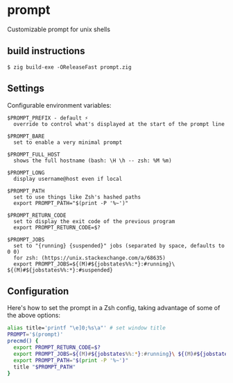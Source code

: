 # prompt

Customizable prompt for unix shells

## build instructions

```
$ zig build-exe -OReleaseFast prompt.zig
```

## Settings

Configurable environment variables:

    $PROMPT_PREFIX - default ⚡
      override to control what's displayed at the start of the prompt line

    $PROMPT_BARE
      set to enable a very minimal prompt

    $PROMPT_FULL_HOST
      shows the full hostname (bash: \H \h -- zsh: %M %m)

    $PROMPT_LONG
      display username@host even if local

    $PROMPT_PATH
      set to use things like Zsh's hashed paths
      export PROMPT_PATH="$(print -P '%~')"

    $PROMPT_RETURN_CODE
      set to display the exit code of the previous program
      export PROMPT_RETURN_CODE=$?

    $PROMPT_JOBS
      set to "{running} {suspended}" jobs (separated by space, defaults to 0 0)
      for zsh: (https://unix.stackexchange.com/a/68635)
      export PROMPT_JOBS=${(M)#${jobstates%%:*}:#running}\ ${(M)#${jobstates%%:*}:#suspended}

## Configuration

Here's how to set the prompt in a Zsh config, taking advantage of some of the above options:

```zsh
alias title='printf "\e]0;%s\a"' # set window title
PROMPT='$(prompt)'
precmd() {
  export PROMPT_RETURN_CODE=$?
  export PROMPT_JOBS=${(M)#${jobstates%%:*}:#running}\ ${(M)#${jobstates%%:*}:#suspended}
  export PROMPT_PATH="$(print -P '%~')"
  title "$PROMPT_PATH"
}
```
